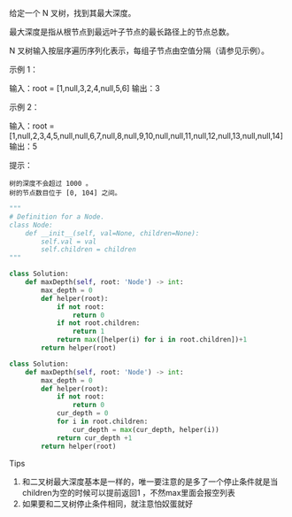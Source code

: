 给定一个 N 叉树，找到其最大深度。

最大深度是指从根节点到最远叶子节点的最长路径上的节点总数。

N 叉树输入按层序遍历序列化表示，每组子节点由空值分隔（请参见示例）。

 

示例 1：

输入：root = [1,null,3,2,4,null,5,6]
输出：3

示例 2：

输入：root = [1,null,2,3,4,5,null,null,6,7,null,8,null,9,10,null,null,11,null,12,null,13,null,null,14]
输出：5

 

提示：

    树的深度不会超过 1000 。
    树的节点数目位于 [0, 104] 之间。



```python
"""
# Definition for a Node.
class Node:
    def __init__(self, val=None, children=None):
        self.val = val
        self.children = children
"""

class Solution:
    def maxDepth(self, root: 'Node') -> int:
        max_depth = 0
        def helper(root):
            if not root:
                return 0 
            if not root.children:
                return 1 
            return max([helper(i) for i in root.children])+1 
        return helper(root)
```



```python
class Solution:
    def maxDepth(self, root: 'Node') -> int:
        max_depth = 0
        def helper(root):
            if not root:
                return 0 
            cur_depth = 0 
            for i in root.children:
                cur_depth = max(cur_depth, helper(i))
            return cur_depth +1 
        return helper(root)
```



Tips

1. 和二叉树最大深度基本是一样的，唯一要注意的是多了一个停止条件就是当children为空的时候可以提前返回1 ，不然max里面会报空列表
2. 如果要和二叉树停止条件相同，就注意怕奴蛋就好